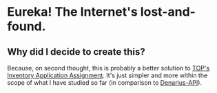 # Eureka! The Internet's lost-and-found.
## Why did I decide to create this?
Because, on second thought, this is probably a better solution to [TOP's Inventory Application Assignment](https://www.theodinproject.com/lessons/node-path-nodejs-inventory-application). It's just simpler and more within the scope of what I have studied so far (in comparison to [Denarius-API](https://github.com/Ariel-Mutebi/Denarius-API)).